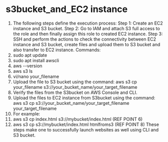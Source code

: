 # s3bucket_and_EC2 instance
1. The following steps define the execution process:
 Step 1: Create an EC2 instance and S3 bucket.
 Step 2: Go to IAM and attach S3 full access to the role and then finally assign this role to created EC2 instance.
 Step 3: SSH and perform the actions to check the connectivity between EC2 instance and S3 bucket, create files and upload them to S3  bucket and also transfer to EC2 instance.
Commands:
  1. sudo apt update
  2. sudo apt install awscli
  3. aws --version
  4. aws s3 ls
  5. vi/nano your_filename
  6. Upload the file to S3 bucket using the command: aws s3 cp your_filename s3://your_bucket_name/your_target_filename
  7. Verify the files from the S3bucket on AWS Console and CLI.
  8. Upload the files to EC2 instance from S3bucket using the command: aws s3 cp s3://your_bucket_name/your_target_filename your_target_filename
  9. For example:
  10. aws s3 cp index.html s3://mybucket/index.html (REF POINT 6)
  11. aws s3 cp s3://mybucket/index.html htmlfroms3 (REF POINT 8)
These steps make one to successfully launch websites as well using CLI and S3 bucket.
